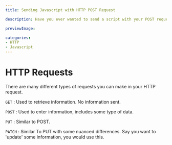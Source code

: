 ```yaml
---
title: Sending Javascript with HTTP POST Request

description: Have you ever wanted to send a script with your POST request?

previewImage:

categories:
- HTTP
- Javascript
---
```


# HTTP Requests

There are many different types of requests you can make in your HTTP request.

`GET` : Used to retrieve information. No information sent.

`POST` : Used to enter information, includes some type of data.

`PUT` : Similar to POST.

`PATCH` : Similar To PUT with some nuanced differences. Say you want to 'update' some information, you would use this.


